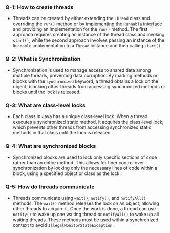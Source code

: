 ### Q-1: How to create threads

- Threads can be created by either extending the `Thread` class and overriding the `run()` method or by implementing the `Runnable` interface and providing an implementation for the `run()` method. The first approach requires creating an instance of the thread class and invoking `start()`, while the second approach involves passing an instance of the `Runnable` implementation to a `Thread` instance and then calling `start()`.

### Q-2: What is Synchronization

- Synchronization is used to manage access to shared data among multiple threads, preventing data corruption. By marking methods or blocks with the `synchronized` keyword, a thread obtains a lock on the object, blocking other threads from accessing synchronized methods or blocks until the lock is released.

### Q-3: What are class-level locks

- Each class in Java has a unique class-level lock. When a thread executes a synchronized static method, it acquires the class-level lock, which prevents other threads from accessing synchronized static methods in that class until the lock is released.

### Q-4: What are synchronized blocks

- Synchronized blocks are used to lock only specific sections of code rather than an entire method. This allows for finer control over synchronization by locking only the necessary lines of code within a block, using a specified object or class as the lock.

### Q-5: How do threads communicate

- Threads communicate using `wait()`, `notify()`, and `notifyAll()` methods. The `wait()` method releases the lock on an object, allowing other threads to acquire it. Once the work is done, a thread can use `notify()` to wake up one waiting thread or `notifyAll()` to wake up all waiting threads. These methods must be used within a synchronized context to avoid `IllegalMonitorStateException`.
